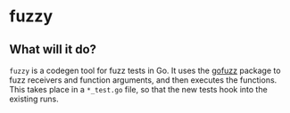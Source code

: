 # fuzzy

## What will it do?
`fuzzy` is a codegen tool for fuzz tests in Go. It uses the [gofuzz](www.github.com/google/gofuzz)
package to fuzz receivers and function arguments, and then executes the functions.
This takes place in a `*_test.go` file, so that the new tests hook into the existing runs.
